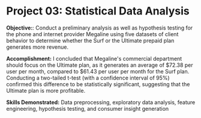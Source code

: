 # Project 03: Statistical Data Analysis
 
**Objective:**: Conduct a preliminary analysis as well as hypothesis testing for the phone and internet provider Megaline using five datasets of client behavior to determine whether the Surf or the Ultimate prepaid plan generates more revenue.

**Accomplishment:** I concluded that Megaline's commercial department should focus on the Ultimate plan, as it generates an average of $72.38 per user per month, compared to $61.43 per user per month for the Surf plan. Conducting a two-tailed t-test (with a confidence interval of 95%) confirmed this difference to be statistically significant, suggesting that the Ultimate plan is more profitable.

**Skills Demonstrated:** Data preprocessing, exploratory data analysis, feature engineering, hypothesis testing, and consumer insight generation
